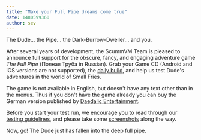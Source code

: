 ```yaml
---
title: "Make your Full Pipe dreams come true"
date: 1480599360
author: sev
---
```


The Dude... the Pipe... the Dark-Burrow-Dweller... and you.

After several years of development, the ScummVM Team is pleased to announce full support for the obscure, fancy, and engaging adventure game *The Full Pipe* (Полная Труба in Russian). Grab your Game CD (Android and iOS versions are not supported), the [daily build](/downloads/#daily), and help us test Dude's adventures in the world of Small Fries.

The game is not available in English, but doesn't have any text other than in the menus. Thus if you don't have the game already you can buy the German version published by [Daedalic Entertainment](http://www.daedalic.de/de/Game/Full_Pipe).

Before you start your test run, we encourage you to read through our [testing guidelines](http://wiki.scummvm.org/index.php/Release_Testing), and please take some [screenshots](http://wiki.scummvm.org/index.php/Screenshots) along the way.

Now, go! The Dude just has fallen into the deep full pipe.

